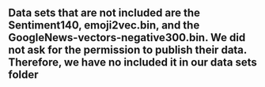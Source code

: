 ## Data sets that are not included are the Sentiment140, emoji2vec.bin, and the GoogleNews-vectors-negative300.bin. We did not ask for the permission to publish their data. Therefore, we have no included it in our data sets folder


